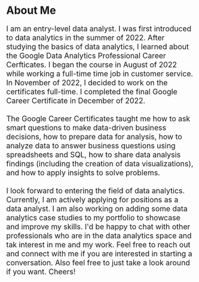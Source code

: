 <h1>About Me</h1>
<p style = "font-size:140%;">I am an entry-level data analyst. I was first introduced to data analytics in the summer of 2022. After studying the basics of data analytics, I learned about the Google Data Analytics Professional Career Cerfticates. I began the course in August of 2022 while working a full-time time job in customer service. In November of 2022, I decided to work on the certificates full-time. I completed the final Google Career Certificate in December of 2022.
          <br><br>The Google Career Certificates taught me how to ask smart questions to make data-driven business decisions, how to prepare data for analysis, how to analyze data to answer business questions using spreadsheets and SQL, how to share data analysis findings (including the creation of data visualizations), and how to apply insights to solve problems.
          <br><br>I look forward to entering the field of data analytics. Currently, I am actively applying for positions as a data analyst. I am also working on adding some data analytics case studies to my portfolio to showcase and improve my skills. I'd be happy to chat with other professionals who are in the data analytics space and tak interest in me and my work. Feel free to reach out and connect with me if you are interested in starting a conversation. Also feel free to just take a look around if you want. Cheers!
        </p>
